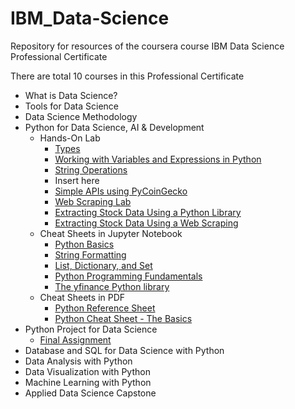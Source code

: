 # IBM_Data-Science

Repository for resources of the coursera course IBM Data Science Professional Certificate

There are total 10 courses in this Professional Certificate
* What is Data Science?
* Tools for Data Science
* Data Science Methodology
* Python for Data Science, AI & Development
  * Hands-On Lab
    * [Types](https://nbviewer.org/github/stevenkhwun/IBM_Data-Science/blob/main/Hands-on_Lab/C4-W1-2_PY0101EN-1-1-Types.ipynb)
    * [Working with Variables and Expressions in Python](https://nbviewer.org/github/stevenkhwun/IBM_Data-Science/blob/main/Hands-on_Lab/C4-W1-3_PY0101EN-1-1-Expressions_Variables.ipynb)
    * [String Operations](https://nbviewer.org/github/stevenkhwun/IBM_Data-Science/blob/main/Hands-on_Lab/C4-W1-4_PY0101EN-1-2-Strings.ipynb)
    * Insert here
    * [Simple APIs using PyCoinGecko](https://nbviewer.org/github/stevenkhwun/IBM_Data-Science/blob/main/My_Notebook/C4-W5-1_pycoingecko.ipynb)
    * [Web Scraping Lab](https://nbviewer.org/github/stevenkhwun/IBM_Data-Science/blob/main/Hands-on_Lab/C5-W1-1_WebScraping_Review_Lab.ipynb)
    * [Extracting Stock Data Using a Python Library](https://nbviewer.org/github/stevenkhwun/IBM_Data-Science/blob/main/Hands-on_Lab/C5-W1-2_Final_Assignment_Library.ipynb)
    * [Extracting Stock Data Using a Web Scraping](https://nbviewer.org/github/stevenkhwun/IBM_Data-Science/blob/main/Hands-on_Lab/C5-W1-3_Final-Assignment-Webscraping.ipynb)
  * Cheat Sheets in Jupyter Notebook
    * [Python Basics](https://nbviewer.org/github/stevenkhwun/IBM_Data-Science/blob/main/My_Notebook/C4-W1-2_Cheat-Sheet.ipynb)
    * [String Formatting](https://nbviewer.org/github/stevenkhwun/IBM_Data-Science/blob/main/My_Notebook/C4-W1-1_Format-Strings.ipynb)
    * [List, Dictionary, and Set](https://nbviewer.org/github/stevenkhwun/IBM_Data-Science/blob/main/My_Notebook/C4-W2-1_Cheat-Sheet.ipynb)
    * [Python Programming Fundamentals](https://nbviewer.org/github/stevenkhwun/IBM_Data-Science/blob/main/My_Notebook/C4-W3-1_Cheat-Sheet-Python-Programming.ipynb)
    * [The yfinance Python library](https://nbviewer.org/github/stevenkhwun/IBM_Data-Science/blob/main/My_Notebook/C5-W1-1_The-yfinance-Python-library.ipynb)
  * Cheat Sheets in PDF
    * [Python Reference Sheet](https://nbviewer.org/github/stevenkhwun/IBM_Data-Science/blob/main/Python_reference_sheet.pdf)
    * [Python Cheat Sheet - The Basics](https://nbviewer.org/github/stevenkhwun/IBM_Data-Science/blob/main/Python-Cheat-Sheet_The-Basics_Coursera.pdf)
* Python Project for Data Science
  * [Final Assignment](https://nbviewer.org/github/stevenkhwun/IBM_Data-Science/blob/main/C5_Final-Assignment/Final_Assignment.ipynb)
* Database and SQL for Data Science with Python
* Data Analysis with Python
* Data Visualization with Python
* Machine Learning with Python
* Applied Data Science Capstone
